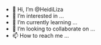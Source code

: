 - 👋 Hi, I’m @HeidiLiza
- 👀 I’m interested in ...
- 🌱 I’m currently learning ...
- 💞️ I’m looking to collaborate on ...
- 📫 How to reach me ...

<!---
HeidiLiza/HeidiLiza is a ✨ special ✨ repository because its `README.md` (this file) appears on your GitHub profile.
You can click the Preview link to take a look at your changes.
--->

